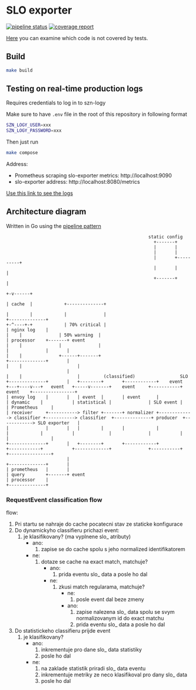 # SLO exporter

[![pipeline status](https://gitlab.seznam.net/Sklik-DevOps/slo-exporter/badges/master/pipeline.svg)](https://gitlab.seznam.net/Sklik-DevOps/slo-exporter/commits/master)
[![coverage report](https://gitlab.seznam.net/Sklik-DevOps/slo-exporter/badges/master/coverage.svg)](https://gitlab.seznam.net/Sklik-DevOps/slo-exporter/commits/master)

[Here](https://sklik-devops.gitlab.seznam.net/slo-exporter) you can examine which code is not covered by tests.


## Build
```bash
make build
```

## Testing on real-time production logs
Requires credentials to log in to szn-logy

Make sure to have `.env` file in the root of this repository in following format
```bash
SZN_LOGY_USER=xxx
SZN_LOGY_PASSWORD=xxx
```

Then just run
```bash
make compose
```

Address:
 - Prometheus scraping slo-exporter metrics: http://localhost:9090
 - slo-exporter address: http://localhost:8080/metrics

[Use this link to see the logs](http://localhost:9090/graph?g0.range_input=5m&g0.stacked=1&g0.expr=increase(slo_exporter_tailer_lines_read_total%5B10s%5D)&g0.tab=0&g1.range_input=5m&g1.stacked=1&g1.expr=sum(increase(slo_exporter_dynamic_classifier_events_processed_total%5B10s%5D))%20by%20(result%2C%20classified_by)&g1.tab=0&g2.range_input=5m&g2.expr=histogram_quantile(1%2Crate(slo_exporter_dynamic_classifier_matcher_operation_duration_seconds_bucket%5B10s%5D))&g2.tab=0&g3.range_input=5m&g3.expr=increase(slo_exporter_tailer_malformed_lines_total%5B10s%5D)&g3.tab=0)


## Architecture diagram
Written in Go using the [pipeline pattern](https://blog.golang.org/pipelines)

```
                                                      static config
                                                        +-------+
                                                        |       |
                                                        |       |
                                                        |       +----------+
                                                        |       |          |
                                                        +-------+          |
                                                                         +-v------+
                                                                         | cache  |            +--------------+
                                                                         |        |            |              |
+--------------+                                                         +-^----+-+            | 70% critical |
| nginx log    |                                                           |    |              | 50% warning  |
| processor    +-------+ event                                             |    |              |              |
|              |       |                                                   |    |              +------+-------+
+--------------+       |                                                   |    |                     |
                       |                                                   |    |                     |         (classified)                 SLO
+--------------+       |   +--------+       +------------+    event    +---+----v---+   event   +-----v-------+    event     +-----------+   event    +----------------+
| envoy log    |       |   | event  |       | event      |             | dynamic    |           | statistical |              | SLO event |            | Prometheus     |
| receiver     +-----------> filter +-------+ normalizer +-------------> classifier +-----------> classifier  +--------------+ producer  +------------> SLO exporter   |
|              |       |   |        |       |            |             |            |           |             |              |           |            |                |
+--------------+       |   +--------+       +------------+             +------------+           +-------------+              +-----------+            +----------------+
                       |
+--------------+       |
| prometheus   |       |
| query        +-------+ event
| processor    |
+--------------+

```



### RequestEvent classification flow
flow:
1. Pri startu se nahraje do cache pocatecni stav ze staticke konfigurace
1. Do dynamickyho classifieru prichazi event:
   1. je klasifikovany? (ma vyplnene slo_ atributy)
      - ano: 
         1. zapise se do cache spolu s jeho normalized identifikatorem
      - ne: 
         1. dotaze se cache na exact match, matchuje?
            - ano: 
               1. prida eventu slo_ data a posle ho dal
            - ne: 
               1. zkusi match regularama, matchuje?
                  - ne: 
                     1. posle event dal beze zmeny
                  - ano: 
                     1. zapise nalezena slo_ data spolu se svym normalizovanym id do exact matchu
                     1. prida eventu slo_ data a posle ho dal
1. Do statistickeho classifieru prijde event
   1. je klasifikovany?
      - ano: 
         1. inkrementuje pro dane slo_ data statistiky
         1. posle ho dal
      - ne: 
        1. na zaklade statistik priradi slo_ data eventu
        1. inkrementuje metriky ze neco klasifikoval pro dany slo_ data
        1. posle ho dal
